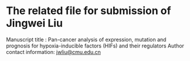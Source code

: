 # The related file for submission of Jingwei Liu
Manuscript title : Pan-cancer analysis of expression, mutation and prognosis for hypoxia-inducible factors (HIFs) and their regulators 
Author contact information: jwliu@cmu.edu.cn
